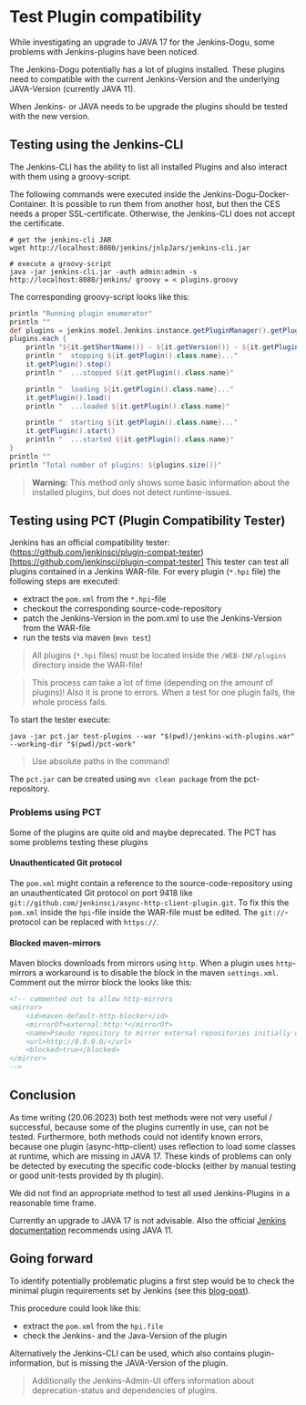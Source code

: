 # Test Plugin compatibility

While investigating an upgrade to JAVA 17 for the Jenkins-Dogu, some problems with Jenkins-plugins have been noticed.

The Jenkins-Dogu potentially has a lot of plugins installed. These plugins need to compatible with the current Jenkins-Version
and the underlying JAVA-Version (currently JAVA 11).

When Jenkins- or JAVA needs to be upgrade the plugins should be tested with the new version. 

## Testing using the Jenkins-CLI
The Jenkins-CLI has the ability to list all installed Plugins and also interact with them using a groovy-script.

The following commands were executed inside the Jenkins-Dogu-Docker-Container. 
It is possible to run them from another host, but then the CES needs a proper SSL-certificate. Otherwise, the Jenkins-CLI does not accept the certificate. 

```shell
# get the jenkins-cli JAR
wget http://localhost:8080/jenkins/jnlpJars/jenkins-cli.jar

# execute a groovy-script
java -jar jenkins-cli.jar -auth admin:admin -s http://localhost:8080/jenkins/ groovy = < plugins.groovy
```
The corresponding groovy-script looks like this:
```groovy
println "Running plugin enumerator"
println ""
def plugins = jenkins.model.Jenkins.instance.getPluginManager().getPlugins()
plugins.each {
    println "${it.getShortName()} - ${it.getVersion()} - ${it.getPlugin().getTarget().class.name}"
    println "  stopping ${it.getPlugin().class.name}..."
    it.getPlugin().stop()
    println "  ...stopped ${it.getPlugin().class.name}"

    println "  loading ${it.getPlugin().class.name}..."
    it.getPlugin().load()
    println "  ...loaded ${it.getPlugin().class.name}"

    println "  starting ${it.getPlugin().class.name}..."
    it.getPlugin().start()
    println "  ...started ${it.getPlugin().class.name}"
}
println ""
println "Total number of plugins: ${plugins.size()}"
```

> **Warning:** This method only shows some basic information about the installed plugins, but does not detect runtime-issues.

## Testing using PCT (Plugin Compatibility Tester)

Jenkins has an official compatibility tester: (https://github.com/jenkinsci/plugin-compat-tester)[https://github.com/jenkinsci/plugin-compat-tester]
This tester can test all plugins contained in a Jenkins WAR-file. For every plugin (`*.hpi` file) the following steps are executed:
* extract the `pom.xml` from the `*.hpi`-file
* checkout the corresponding source-code-repository
* patch the Jenkins-Version in the pom.xml to use the Jenkins-Version from the WAR-file
* run the tests via maven (`mvn test`)

> All plugins (`*.hpi` files) must be located inside the `/WEB-INF/plugins` directory inside the WAR-file!

> This process can take a lot of time (depending on the amount of plugins)!
> Also it is prone to errors. When a test for one plugin fails, the whole process fails. 

To start the tester execute:
```shell
java -jar pct.jar test-plugins --war "$(pwd)/jenkins-with-plugins.war" --working-dir "$(pwd)/pct-work"
```
> Use absolute paths in the command! 

The `pct.jar` can be created using `mvn clean package` from the pct-repository.

### Problems using PCT
Some of the plugins are quite old and maybe deprecated. The PCT has some problems testing these plugins

#### Unauthenticated Git protocol
The `pom.xml` might contain a reference to the source-code-repository using an unauthenticated Git protocol on port 9418 like `git://github.com/jenkinsci/async-http-client-plugin.git`.
To fix this the `pom.xml` inside the `hpi`-file inside the WAR-file must be edited. The `git://`-protocol can be replaced with `https://`.

#### Blocked maven-mirrors
Maven blocks downloads from mirrors using `http`. When a plugin uses `http`-mirrors a workaround is to disable the block in the maven `settings.xml`.
Comment out the mirror block the looks like this:
```xml
<!-- commented out to allow http-mirrors
<mirror>
    <id>maven-default-http-blocker</id>
    <mirrorOf>external:http:*</mirrorOf>
    <name>Pseudo repository to mirror external repositories initially using HTTP.</name>
    <url>http://0.0.0.0/</url>
    <blocked>true</blocked>
</mirror> 
-->
```

## Conclusion

As time writing (20.06.2023) both test methods were not very useful / successful, because some of the plugins currently in use, can not be tested.
Furthermore, both methods could not identify known errors, because one plugin (async-http-client) uses reflection to load some classes at runtime, which are missing in JAVA 17.
These kinds of problems can only be detected by executing the specific code-blocks (either by manual testing or good unit-tests provided by th plugin).

We did not find an appropriate method to test all used Jenkins-Plugins in a reasonable time frame.    

Currently an upgrade to JAVA 17 is not advisable. Also the official 
[Jenkins documentation](https://www.jenkins.io/doc/developer/tutorial/prepare/#download-and-install-a-jdk) recommends using JAVA 11. 

## Going forward
To identify potentially problematic plugins a first step would be to check the minimal plugin requirements set by Jenkins (see this [blog-post](https://www.jenkins.io/blog/2022/12/14/require-java-11/)).

This procedure could look like this:
* extract the `pom.xml` from the `hpi.file`
* check the Jenkins- and the Java-Version of the plugin

Alternatively the Jenkins-CLI can be used, which also contains plugin-information, but is missing the JAVA-Version of the plugin. 

> Additionally the Jenkins-Admin-UI offers information about deprecation-status and dependencies of plugins.   
